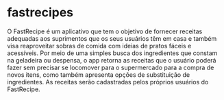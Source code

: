 # fastrecipes
O FastRecipe é um aplicativo que tem o objetivo de fornecer receitas adequadas aos suprimentos que os seus usuários têm em casa e também visa reaproveitar sobras de comida com ideias de pratos fáceis e acessíveis. Por meio de uma simples busca dos ingredientes que constam na geladeira ou despensa, o app retorna as receitas que o usuário poderá fazer sem precisar se locomover para o supermercado para a compra de novos itens, como também apresenta opções de substituição de ingredientes. As receitas serão cadastradas pelos próprios usuários do FastRecipe.
